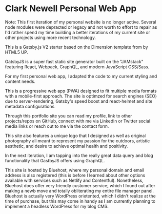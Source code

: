 # Clark Newell Personal Web App

Note: This first iteration of my personal website is no longer active. Several node modules were depracted or legacy and not worth to effort to repair as I'd rather spend my time building a better iterations of my current site or other projects using more recent technology.

This is a Gatsby.js V2 starter based on the Dimension template from by HTML5 UP.

GatsbyJS is a super fast static site generator built on the "JAMstack" featuring React, Webpack, GraphQL, and modern JavaScript CSS/Sass.

For my first personal web app, I adapted the code to my current styling and content needs.

This is a progressive web app (PWA) designed to fit multiple media formats with a mobile-first approach. The site is optimzed for search engines (SEO) due to server-rendering, Gatsby's speed boost and react-helmet and site metadata configurations.

Through this portfolio site you can read my profile, link to other projects/repos on GitHub, connect with me via LinkedIn or Twitter social media links or reach out to me via the contact form.

This site also features a unique logo that I designed as well as original photography all meant to represent my passion for the outdoors, artistic aesthetic, and desire to achieve optimal health and positivity.

In the next iteration, I am tapping into the really great data query and blog functionality that GastbyJS offers using GraphQL.

This site is hosted by Bluehost, where my personal domain and email address is also registered (this is before I learned about other options available with services such as Netlify and Contentful). Nonetheless, Bluehost does offer very friendly customer service, which I found out after making a newb move and totally obliterating my entire file manager panel. Bluehost is actually very WordPress orietented, which I didn't realize at the time of purchase, but this may come in handy as I am currently planning to implement a headless WordPress for my blog CMS.
